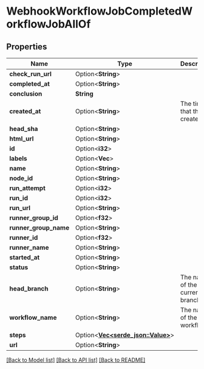 # WebhookWorkflowJobCompletedWorkflowJobAllOf

## Properties

Name | Type | Description | Notes
------------ | ------------- | ------------- | -------------
**check_run_url** | Option<**String**> |  | [optional]
**completed_at** | Option<**String**> |  | [optional]
**conclusion** | **String** |  | 
**created_at** | Option<**String**> | The time that the job created. | [optional]
**head_sha** | Option<**String**> |  | [optional]
**html_url** | Option<**String**> |  | [optional]
**id** | Option<**i32**> |  | [optional]
**labels** | Option<**Vec<String>**> |  | [optional]
**name** | Option<**String**> |  | [optional]
**node_id** | Option<**String**> |  | [optional]
**run_attempt** | Option<**i32**> |  | [optional]
**run_id** | Option<**i32**> |  | [optional]
**run_url** | Option<**String**> |  | [optional]
**runner_group_id** | Option<**f32**> |  | [optional]
**runner_group_name** | Option<**String**> |  | [optional]
**runner_id** | Option<**f32**> |  | [optional]
**runner_name** | Option<**String**> |  | [optional]
**started_at** | Option<**String**> |  | [optional]
**status** | Option<**String**> |  | [optional]
**head_branch** | Option<**String**> | The name of the current branch. | [optional]
**workflow_name** | Option<**String**> | The name of the workflow. | [optional]
**steps** | Option<[**Vec<serde_json::Value>**](serde_json::Value.md)> |  | [optional]
**url** | Option<**String**> |  | [optional]

[[Back to Model list]](../README.md#documentation-for-models) [[Back to API list]](../README.md#documentation-for-api-endpoints) [[Back to README]](../README.md)


